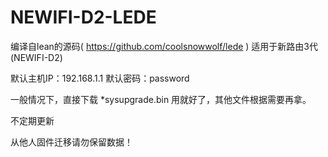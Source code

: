 # NEWIFI-D2-LEDE
编译自lean的源码( https://github.com/coolsnowwolf/lede )
适用于新路由3代(NEWIFI-D2)

默认主机IP：192.168.1.1
默认密码：password

一般情况下，直接下载 *sysupgrade.bin 用就好了，其他文件根据需要再拿。

不定期更新

从他人固件迁移请勿保留数据！
